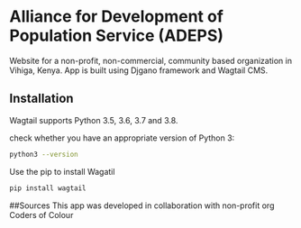 # Alliance for Development of Population Service (ADEPS)
Website for a non-profit, non-commercial, community based organization in Vihiga, Kenya.
App is built using Djgano framework and Wagtail CMS.

## Installation
Wagtail supports Python 3.5, 3.6, 3.7 and 3.8.

check whether you have an appropriate version of Python 3:

```bash
python3 --version
```

Use the pip to install Wagatil
```bash
pip install wagtail
```

##Sources
This app was developed in collaboration with non-profit org Coders of Colour
